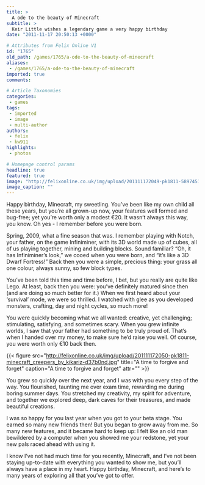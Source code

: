 ```yaml
---
title: >
  A ode to the beauty of Minecraft
subtitle: >
  Keir Little wishes a legendary game a very happy birthday
date: "2011-11-17 20:50:13 +0000"

# Attributes from Felix Online V1
id: "1765"
old_path: /games/1765/a-ode-to-the-beauty-of-minecraft
aliases:
 - /games/1765/a-ode-to-the-beauty-of-minecraft
imported: true
comments:

# Article Taxonomies
categories:
 - games
tags:
 - imported
 - image
 - multi-author
authors:
 - felix
 - kw911
highlights:
 - photos

# Homepage control params
headline: true
featured: true
image: "http://felixonline.co.uk/img/upload/201111172049-pk1811-5897451.jpg"
image_caption: ""
---
```


Happy birthday, Minecraft, my sweetling. You’ve been like my own child all these years, but you’re all grown-up now, your features well formed and bug-free; yet you’re worth only a modest €20. It wasn’t always this way, you know. Oh yes - I remember before you were born.

Spring, 2009, what a fine season that was. I remember playing with Notch, your father, on the game Infiniminer, with its 3D world made up of cubes, all of us playing together, mining and building blocks. Sound familiar? “Oh, it has Infiniminer’s look,” we cooed when you were born, and “it’s like a 3D Dwarf Fortress!” Back then you were a simple, precious thing: your grass all one colour, always sunny, so few block types.

You’ve been told this time and time before, I bet, but you really are quite like Lego. At least, back then you were: you’ve definitely matured since then (and are doing so much better for it.) When we first heard about your ‘survival’ mode, we were so thrilled. I watched with glee as you developed monsters, crafting, day and night cycles, so much more!

You were quickly becoming what we all wanted: creative, yet challenging; stimulating, satisfying, and sometimes scary. When you grew infinite worlds, I saw that your father had something to be truly proud of. That’s when I handed over my money, to make sure he’d raise you well. Of course, you were worth only €10 back then.

{{< figure src="http://felixonline.co.uk/img/upload/201111172050-pk1811-minecraft_creepers_by_kikariz-d37b0nd.jpg" title="A time to forgive and forget" caption="A time to forgive and forget" attr="" >}}

You grew so quickly over the next year, and I was with you every step of the way. You flourished, taunting me over exam time, rewarding me during boring summer days. You stretched my creativity, my spirit for adventure, and together we explored deep, dark caves for their treasures, and made beautiful creations.

I was so happy for you last year when you got to your beta stage. You earned so many new friends then! But you began to grow away from me. So many new features, and it became hard to keep up: I felt like an old man bewildered by a computer when you showed me your redstone, yet your new pals raced ahead with using it.

I know I’ve not had much time for you recently, Minecraft, and I’ve not been staying up-to-date with everything you wanted to show me, but you’ll always have a place in my heart. Happy birthday, Minecraft, and here’s to many years of exploring all that you’ve got to offer.
